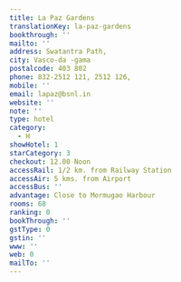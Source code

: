 ```yaml
---
title: La Paz Gardens
translationKey: la-paz-gardens
bookthrough: ''
mailto: ''
address: Swatantra Path,
city: Vasco-da -gama
postalcode: 403 802
phone: 832-2512 121, 2512 126,
mobile: ''
email: lapaz@bsnl.in
website: ''
note: ''
type: hotel
category:
  - H
showHotel: 1
starCategory: 3
checkout: 12.00 Noon
accessRail: 1/2 km. from Railway Station
accessAir: 5 kms. from Airport
accessBus: ''
advantage: Close to Mormugao Harbour
rooms: 68
ranking: 0
bookThrough: ''
gstType: 0
gstin: ''
www: ''
web: 0
mailTo: ''
---
```








